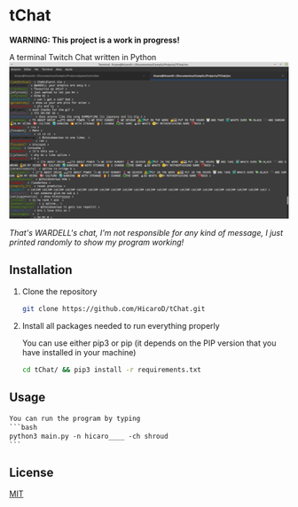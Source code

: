# tChat
**WARNING: This project is a work in progress!**

A terminal Twitch Chat written in Python
<img src="./img/Captura de tela_2021-10-21_20-17-53.png">

*That's WARDELL's chat, I'm not responsible for any kind of message, I just printed randomly to show my program working!*

## Installation

1. Clone the repository
    ```bash
    git clone https://github.com/HicaroD/tChat.git
    ```

2. Install all packages needed to run everything properly

    You can use either pip3 or pip (it depends on the PIP version that you have installed in your machine)
    ```bash
    cd tChat/ && pip3 install -r requirements.txt
    ```

## Usage
    You can run the program by typing
    ```bash
    python3 main.py -n hicaro____ -ch shroud
    ```
## License
[MIT](./LICENSE)
